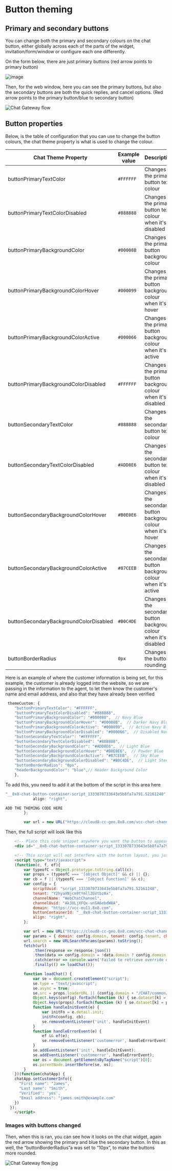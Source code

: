 # Button theming

## Primary and secondary buttons

You can change both the primary and secondary colours on the chat button, either globally across each of the parts of the widget, invitation/form/window or configure each one differently.

On the form below, there are just primary buttons (red arrow points to primary button)

![image](../images/bd5743f2d960d8527e7b651e584b9afbed6285aafbfbe7f5e4912a285dfb3946-image.png)
  
Then, for the web window, here you can see the primary buttons, but also the secondary buttons are both the quick replies, and cancel options. (Red arrow points to the primary button/blue to secondary button)

![Chat Gateway flow](../images/119b36b205b29344f350cc515d8afb4a6f6cccd2036b13e92b663a84a7ff9d16-Button_theme.png "Chat Gateway flow.jpg")
  
## Button properties

Below, is the table of configuration that you can use to change the button colours, the chat theme property is what is used to change the colour.

| Chat Theme Property | Example value | Description |
| --- | --- | --- |
| buttonPrimaryTextColor | `#FFFFFF` | Changes the primary button text colour |
| buttonPrimaryTextColorDisabled | `#888888` | Changes the primary button text colour when it's disabled |
| buttonPrimaryBackgroundColor | `#00008B` | Changes the primary button background colour |
| buttonPrimaryBackgroundColorHover | `#000099` | Changes the primary button background colour when it's hover |
| buttonPrimaryBackgroundColorActive | `#000066` | Changes the primary button background colour when it's active |
| buttonPrimaryBackgroundColorDisabled | `#FFFFFF` | Changes the primary button background colour when it's disabled |
| buttonSecondaryTextColor | `#888888` | Changes the secondary button text colour |
| buttonSecondaryTextColorDisabled | `#ADD8E6` | Changes the secondary button text colour when it's disabled |
| buttonSecondaryBackgroundColorHover | `#B0E0E6` | Changes the secondary button background colour when it's hover |
| buttonSecondaryBackgroundColorActive | `#87CEEB` | Changes the secondary button background colour when it's active |
| buttonSecondaryBackgroundColorDisabled | `#B0C4DE` | Changes the secondary button background colour when it's disabled |
| buttonBorderRadius | `0px` | Changes the button rounding |

Here is an example of where the customer information is being set, for this example, the customer is already logged into the website, so we are passing in the information to the agent, to let them know the customer's name and email address, and also that they have already been verified

```javascript
 themeCustom: {
    "buttonPrimaryTextColor": "#FFFFFF",
    "buttonPrimaryTextColorDisabled": "#888888",
    "buttonPrimaryBackgroundColor": "#000080",  // Navy Blue
    "buttonPrimaryBackgroundColorHover": "#00008B",  // Darker Navy Blue
    "buttonPrimaryBackgroundColorActive": "#000099",  // Active Navy Blue
    "buttonPrimaryBackgroundColorDisabled": "#000066",  // Disabled Navy Blue
    "buttonSecondaryTextColor": "#FFFFFF",
    "buttonSecondaryTextColorDisabled": "#888888",
    "buttonSecondaryBackgroundColor": "#ADD8E6",  // Light Blue
    "buttonSecondaryBackgroundColorHover": "#B0E0E6",  // Powder Blue
    "buttonSecondaryBackgroundColorActive": "#87CEEB",  // Sky Blue
    "buttonSecondaryBackgroundColorDisabled": "#B0C4DE",  // Light Steel Blue
    "buttonBorderRadius": "0px",
    "headerBackgroundColor": "blue",// Header Background Color
    },

```

To add this, you need to add it at the bottom of the script in this area here

```javascript
"__8x8-chat-button-container-script_1333070733643e5b8fa7a791.52161248",
            align: "right",

ADD THE THEMING CODE HERE
        };

        var url = new URL("https://cloud8-cc-geo.8x8.com/vcc-chat-channels/public/webchat/discovery");

```

Then, the full script will look like this

```html
    <!-- Place this code snippet anywhere you want the button to appear in your page. If no button has been configured in the chat script, it will not show up nor take any space. -->
    <div id="__8x8-chat-button-container-script_1333070733643e5b8fa7a791.52161248"></div>

    <!-- This script will not interfere with the button layout, you just need to include it in the same page. It must also be within the <body> section of the page, preferably just before the ending tag. -->
    <script type="text/javascript">
    (function(c, f, ef){
        var typeofC = Object.prototype.toString.call(c);
        var props = (typeofC === '[object Object]' && c) || {};
        var cb = f || (typeofC === '[object Function]' && c);
        var config = {
            scriptUuid: "script_1333070733643e5b8fa7a791.52161248",
            tenant: "Y2hyaXNjcm9tYmllZGVtbzAx",
            channelName: "WebChatChannel",
            channelUuid: "Ak3ULjXFQx-unSA6ebdW8A",
            domain: "https://vcc-eu11.8x8.com",
            buttonContainerId: "__8x8-chat-button-container-script_1333070733643e5b8fa7a791.52161248",
            align: "right",
        };

        var url = new URL("https://cloud8-cc-geo.8x8.com/vcc-chat-channels/public/webchat/discovery");
        var params = { domain: config.domain, tenant: config.tenant, channelUuid: config.channelUuid };
        url.search = new URLSearchParams(params).toString();
        fetch(url)
            .then(response => response.json())
            .then(data => config.domain = !data.domain ? config.domain : data.domain)
            .catch(error => console.warn('Failed to retrieve override domain, will continue using ', config.domain, error))
            .finally(() => loadChat());

        function loadChat() {
            var se = document.createElement("script");
            se.type = "text/javascript";
            se.async = true;
            se.src = props.loaderURL || (config.domain + "/CHAT/common/js/chatv3.js");
            Object.keys(config).forEach(function (k) { se.dataset[k] = config[k] });
            Object.keys(props).forEach(function (k) { se.dataset[k] = props[k] });
            function handleInitEvent(e) {
                var initFn = e.detail.init;
                initFn(config, cb);
                se.removeEventListener('init', handleInitEvent)
            }
            function handleErrorEvent(e) {
                ef && ef(e);
                se.removeEventListener('customerror', handleErrorEvent);
            }
            se.addEventListener('init', handleInitEvent);
            se.addEventListener('customerror', handleErrorEvent);
            var os = document.getElementsByTagName("script")[0];
            os.parentNode.insertBefore(se, os);
        }
    })(function(chatApp) {
    chatApp.setCustomerInfo({
      "First name": "James",
      "Last name": "Smith",
      "Verified": 'yes',
      "Email address": "james.smith@example.com"
    })
  });
    </script>

```

### Images with buttons changed

Then, when this is ran, you can see how it looks on the chat widget, again the red arrow showing the primary and blue the secondary button. In this as well, the “buttonBorderRadius”a was set to “10px”, to make the buttons more rounded.

![](../images/934851cd046dbd5390d60b3f93853c49f4cc3639351fc2043b7562f9efbcf0e8-Workboard.png "Chat Gateway flow.jpg")
